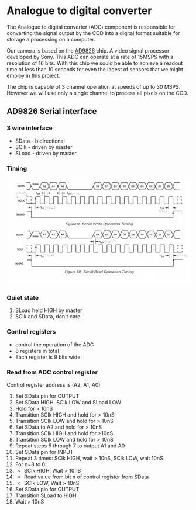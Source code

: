 # Analogue to digital converter

The Analogue to digital converter (ADC) component is responsible for converting the signal output by the CCD into a digital format
suitable for storage a processing on a computer. 

Our camera is based on the [AD9826](https://www.analog.com/media/en/technical-documentation/data-sheets/AD9826.pdf) chip.
A video signal processor developed by Sony. This ADC can operate at a rate of 15MSPS with a resolution of 16 bits. 
With this chip we sould be able to achieve a readout time of less than 10 seconds for even the lagest of sensors that 
we might employ in this project.

The chip is capable of 3 channel operation at speeds of up to 30 MSPS. However we will use only a single channel to process
all pixels on the CCD.

## AD9826 Serial interface

### 3 wire interface
* SData - bidirectional
* SClk - driven by master
* SLoad - driven by master

### Timing

![Timing diagram](adc9826_serial_timing.png)

### Quiet state
1. SLoad held HIGH by master
1. SClk and SData, don't care

### Control registers
* control the operation of the ADC
* 8 registers in total
* Each register is 9 bits wide

### Read from ADC control register
Control register address is (A2, A1, A0)

1. Set SData pin for OUTPUT
1. Set SData HIGH, SClk LOW and SLoad LOW
1. Hold for > 10nS
1. Transition SClk HIGH and hold for > 10nS
1. Transition SClk LOW and hold for > 10nS
1. Set SData to A2 and hold for > 10nS
1. Transition SClk HIGH and hold for >10nS
1. Transition SClk LOW and hold for > 10nS
1. Repeat steps 5 through 7 to output A1 and A0
1. Set SData pin for INPUT
1. Repeat 3 times: SClk HIGH, wait > 10nS, SClk LOW, wait 10nS
1. For n=8 to 0: 
1. - SClk HIGH, Wait > 10nS
1. - Read value from bit n of control register from SData
1. - SClk LOW, Wait > 10nS 
1. Set SData pin for OUTPUT
1. Transition SLoad to HIGH
1. Wait > 10nS
	

